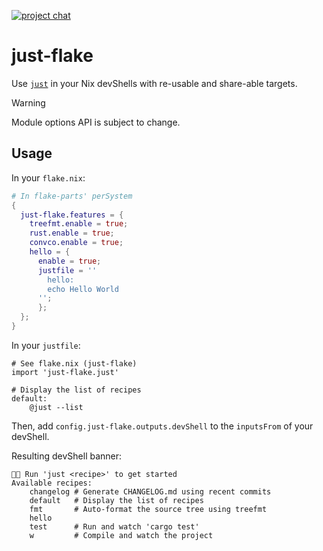 [![project chat](https://img.shields.io/badge/zulip-join_chat-brightgreen.svg)](https://nixos.zulipchat.com/#narrow/stream/413950-nix)

# just-flake

Use [`just`](https://just.systems/) in your Nix devShells with re-usable and share-able targets.

> [!WARNING] 
> Module options API is subject to change.


## Usage

In your `flake.nix`:

```nix
# In flake-parts' perSystem
{
  just-flake.features = {
    treefmt.enable = true;
    rust.enable = true;
    convco.enable = true;
    hello = {
      enable = true;
      justfile = ''
        hello:
        echo Hello World
      '';
      };
  };
}
```

In your `justfile`:

```just
# See flake.nix (just-flake)
import 'just-flake.just'

# Display the list of recipes
default:
    @just --list
```

Then, add `config.just-flake.outputs.devShell` to the `inputsFrom` of your devShell.

Resulting devShell banner:

```
🍎🍎 Run 'just <recipe>' to get started
Available recipes:
    changelog # Generate CHANGELOG.md using recent commits
    default   # Display the list of recipes
    fmt       # Auto-format the source tree using treefmt
    hello
    test      # Run and watch 'cargo test'
    w         # Compile and watch the project
```